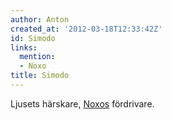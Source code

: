 ```yaml
---
author: Anton
created_at: '2012-03-18T12:33:42Z'
id: Simodo
links:
  mention:
  - Noxo
title: Simodo
---
```


Ljusets härskare, [Noxos] fördrivare.

  [Noxos]: Noxo
